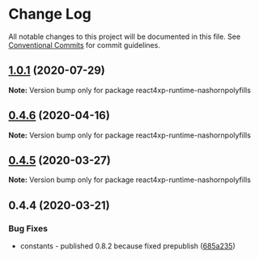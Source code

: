 # Change Log

All notable changes to this project will be documented in this file.
See [Conventional Commits](https://conventionalcommits.org) for commit guidelines.

## [1.0.1](https://github.com/enonic/react4xp-npm/compare/react4xp-runtime-nashornpolyfills@1.0.0...react4xp-runtime-nashornpolyfills@1.0.1) (2020-07-29)

**Note:** Version bump only for package react4xp-runtime-nashornpolyfills





## [0.4.6](https://github.com/enonic/react4xp-npm/compare/react4xp-runtime-nashornpolyfills@0.4.5...react4xp-runtime-nashornpolyfills@0.4.6) (2020-04-16)

**Note:** Version bump only for package react4xp-runtime-nashornpolyfills





## [0.4.5](https://github.com/enonic/react4xp-npm/compare/react4xp-runtime-nashornpolyfills@0.4.4...react4xp-runtime-nashornpolyfills@0.4.5) (2020-03-27)

**Note:** Version bump only for package react4xp-runtime-nashornpolyfills





## 0.4.4 (2020-03-21)


### Bug Fixes

* constants - published 0.8.2 because fixed prepublish ([685a235](https://github.com/enonic/react4xp-npm/commit/685a23590c816a14ea74f387d09a0a0bffd5c2d8))

